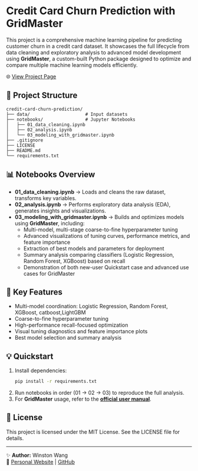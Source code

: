 # Credit Card Churn Prediction with GridMaster

This project is a comprehensive machine learning pipeline for predicting customer churn in a credit card dataset. It showcases the full lifecycle from data cleaning and exploratory analysis to advanced model development using **GridMaster**, a custom-built Python package designed to optimize and compare multiple machine learning models efficiently.

🌐 [View Project Page](https://winston-wang.com/portfolio/credit-card-churn)

## 📁 Project Structure
```
credit-card-churn-prediction/
├── data/                     # Input datasets
├── notebooks/                # Jupyter Notebooks
│   ├── 01_data_cleaning.ipynb
│   ├── 02_analysis.ipynb
│   └── 03_modeling_with_gridmaster.ipynb
├── .gitignore
├── LICENSE
├── README.md
└── requirements.txt
```

## 📊 Notebooks Overview
- **01_data_cleaning.ipynb** → Loads and cleans the raw dataset, transforms key variables.
- **02_analysis.ipynb** → Performs exploratory data analysis (EDA), generates insights and visualizations.
- **03_modeling_with_gridmaster.ipynb** → Builds and optimizes models using **GridMaster**, including:
  - Multi-model, multi-stage coarse-to-fine hyperparameter tuning
  - Advanced visualizations of tuning curves, performance metrics, and feature importance
  - Extraction of best models and parameters for deployment
  - Summary analysis comparing classifiers (Logistic Regression, Random Forest, XGBoost) based on recall
  - Demonstration of both new-user Quickstart case and advanced use cases for GridMaster


## 🚀 Key Features
- Multi-model coordination: Logistic Regression, Random Forest, XGBoost, catboost,LightGBM
- Coarse-to-fine hyperparameter tuning
- High-performance recall-focused optimization
- Visual tuning diagnostics and feature importance plots
- Best model selection and summary analysis

## 💡 Quickstart
1. Install dependencies:
    ```bash
    pip install -r requirements.txt
    ```
2. Run notebooks in order (01 → 02 → 03) to reproduce the full analysis.
3. For **GridMaster** usage, refer to the **[official user manual](https://gridmaster.readthedocs.io/en/main/)**.

## 📄 License
This project is licensed under the MIT License. See the LICENSE file for details.

---

✨ **Author:** Winston Wang  
🔗 [Personal Website](https://winston-wang.com) | [GitHub](https://github.com/wins-wang)

